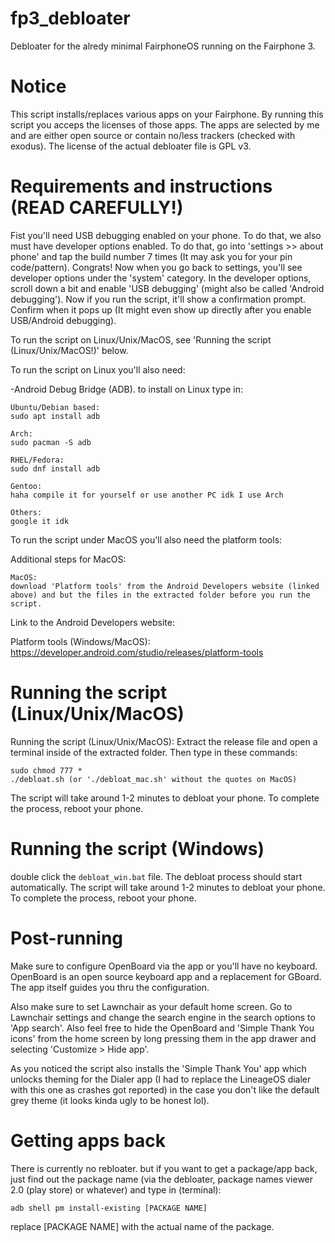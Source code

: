 # fp3_debloater
Debloater for the alredy minimal FairphoneOS running on the Fairphone 3.
# Notice
This script installs/replaces various apps on your Fairphone. By running this script you acceps the licenses of those apps. The apps are selected by me and are either open source or contain no/less trackers (checked with exodus). The license of the actual debloater file is GPL v3.
# Requirements and instructions (READ CAREFULLY!)
Fist you'll need USB debugging enabled on your phone. To do that, we also must have developer options enabled. To do that, go into 'settings >> about phone' and tap the build number 7 times (It may ask you for your pin code/pattern). Congrats! Now when you go back to settings, you'll see developer options under the 'system' category. In the developer options, scroll down a bit and enable 'USB debugging' (might also be called 'Android debugging'). Now if you run the script, it'll show a confirmation prompt. Confirm when it pops up (It might even show up directly after you enable USB/Android debugging). 


To run the script on Linux/Unix/MacOS, see 'Running the script (Linux/Unix/MacOS!)' below. 

To run the script on Linux you'll also need:

-Android Debug Bridge (ADB). to install on Linux type in:
```
Ubuntu/Debian based:
sudo apt install adb

Arch:
sudo pacman -S adb

RHEL/Fedora:
sudo dnf install adb

Gentoo:
haha compile it for yourself or use another PC idk I use Arch

Others:
google it idk
```

To run the script under MacOS you'll also need the platform tools:

Additional steps for MacOS:
```
MacOS:
download 'Platform tools' from the Android Developers website (linked above) and but the files in the extracted folder before you run the script.
```

Link to the Android Developers website:

Platform tools (Windows/MacOS): https://developer.android.com/studio/releases/platform-tools
# Running the script (Linux/Unix/MacOS)

Running the script (Linux/Unix/MacOS):
Extract the release file and open a terminal inside of the extracted folder. Then type in these commands:
```
sudo chmod 777 *
./debloat.sh (or './debloat_mac.sh' without the quotes on MacOS)
```
The script will take around 1-2 minutes to debloat your phone. To complete the process, reboot your phone.
# Running the script (Windows)
double click the ```debloat_win.bat``` file. The debloat process should start automatically. The script will take around 1-2 minutes to debloat your phone. To complete the process, reboot your phone.
# Post-running
Make sure to configure OpenBoard via the app or you'll have no keyboard. OpenBoard is an open source keyboard app and a replacement for GBoard. The app itself guides you thru the configuration.


Also make sure to set Lawnchair as your default home screen. Go to Lawnchair settings and change the search engine in the search options to 'App search'. Also feel free to hide the OpenBoard and 'Simple Thank You icons' from the home screen by long pressing them in the app drawer and selecting 'Customize > Hide app'.


As you noticed the script also installs the 'Simple Thank You' app which unlocks theming for the Dialer app (I had to replace the LineageOS dialer with this one as crashes got reported) in the case you don't like the default grey theme (it looks kinda ugly to be honest lol).

# Getting apps back
There is currently no rebloater. but if you want to get a package/app back, just find out the package name (via the debloater, package names viewer 2.0 (play store) or whatever) and type in (terminal):
```
adb shell pm install-existing [PACKAGE NAME]
```
replace [PACKAGE NAME] with the actual name of the package.
